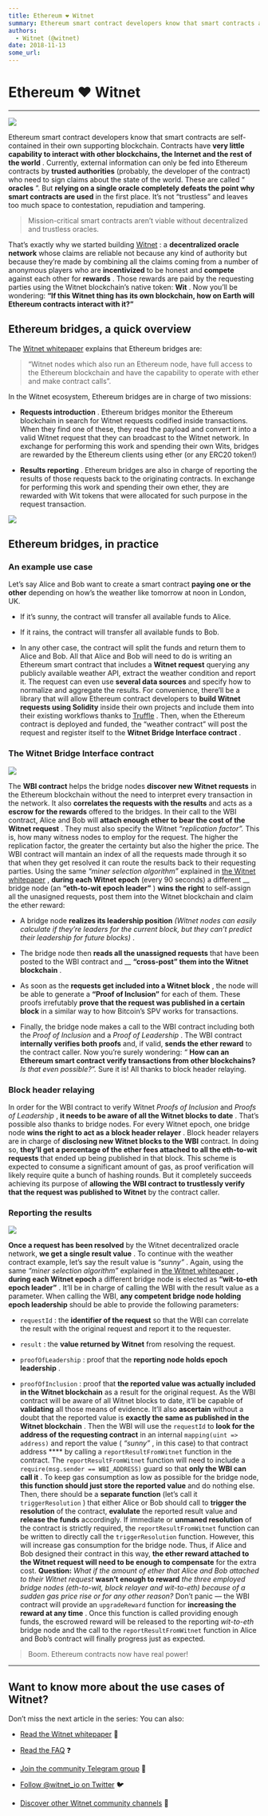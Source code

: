 ```yaml
---
title: Ethereum ❤ Witnet
summary: Ethereum smart contract developers know that smart contracts are self-contained in their own supporting blockchain. Contracts have very little capability to interact with other blockchains, the Internet and the rest of the world . Currently, external information can only be fed into Ethereum contracts by trusted authorities (probably, the developer of the contract) who need to sign claims about the state of the world. These are called “ oracles ”. But relying on a single oracle completely defeat
authors:
  - Witnet (@witnet)
date: 2018-11-13
some_url: 
---
```


# Ethereum ❤ Witnet


----


![](https://cdn-images-1.medium.com/max/2000/1*6acpDniTjhGNx4y5OwQ7Ig.png)

Ethereum smart contract developers know that smart contracts are self-contained in their own supporting blockchain. Contracts have **very little capability to interact with other blockchains, the Internet and the rest of the world** .
Currently, external information can only be fed into Ethereum contracts by **trusted authorities** (probably, the developer of the contract) who need to sign claims about the state of the world. These are called “ **oracles** ”.
But **relying on a single oracle completely defeats the point why smart contracts are used** in the first place. It’s not “trustless” and leaves too much space to contestation, repudiation and tampering.
> Mission-critical smart contracts aren’t viable without decentralized and trustless oracles.

That’s exactly why we started building [Witnet](https://witnet.io) : a **decentralized oracle network** whose claims are reliable not because any kind of authority but because they’re made by combining all the claims coming from a number of anonymous players who are **incentivized** to be honest and **compete** against each other for **rewards** .
Those rewards are paid by the requesting parties using the Witnet blockchain’s native token: **Wit** .
Now you’ll be wondering: **“If this Witnet thing has its own blockchain, how on Earth will Ethereum contracts interact with it?”** 

## Ethereum bridges, a quick overview

The [Witnet whitepaper](https://witnet.io/static/witnet-whitepaper.pdf) explains that Ethereum bridges are:
> “Witnet nodes which also run an Ethereum node, have full access to the Ethereum blockchain and have the capability to operate with ether and make contract calls”.

In the Witnet ecosystem, Ethereum bridges are in charge of two missions:



 *  **Requests introduction** . Ethereum bridges monitor the Ethereum blockchain in search for Witnet requests codified inside transactions. When they find one of these, they read the payload and convert it into a valid Witnet request that they can broadcast to the Witnet network. In exchange for performing this work and spending their own Wits, bridges are rewarded by the Ethereum clients using ether (or any ERC20 token!)

 *  **Results reporting** . Ethereum bridges are also in charge of reporting the results of those requests back to the originating contracts. In exchange for performing this work and spending their own ether, they are rewarded with Wit tokens that were allocated for such purpose in the request transaction.

![](https://cdn-images-1.medium.com/max/1600/1*-Kua2raeFSgSfkMrfGgJ3w.png)


## Ethereum bridges, in practice

### An example use case
Let’s say Alice and Bob want to create a smart contract **paying one or the other** depending on how’s the weather like tomorrow at noon in London, UK.



 * If it’s sunny, the contract will transfer all available funds to Alice.

 * If it rains, the contract will transfer all available funds to Bob.

 * In any other case, the contract will split the funds and return them to Alice and Bob.
All that Alice and Bob will need to do is writing an Ethereum smart contract that includes a **Witnet request** querying any publicly available weather API, extract the weather condition and report it. The request can even use **several data sources** and specify how to normalize and aggregate the results.
For convenience, there’ll be a library that will allow Ethereum contract developers to **build Witnet requests using Solidity** inside their own projects and include them into their existing workflows thanks to [Truffle](http://truffleframework.com/) .
Then, when the Ethereum contract is deployed and funded, the “weather contract” will post the request and register itself to the **Witnet Bridge Interface contract** .

### The Witnet Bridge Interface contract

![](https://cdn-images-1.medium.com/max/1600/1*Q5aHXJBGzibUo3f-wyt62g.png)

The **WBI contract** helps the bridge nodes **discover new Witnet requests** in the Ethereum blockchain without the need to interpret every transaction in the network. It also **correlates the requests with the results** and acts as a **escrow for the rewards** offered to the bridges.
In their call to the WBI contract, Alice and Bob will **attach enough ether to bear the cost of the Witnet request** . They must also specify the Witnet _“replication factor”._ This is, how many witness nodes to employ for the request. The higher the replication factor, the greater the certainty but also the higher the price.
The WBI contract will mantain an index of all the requests made through it so that when they get resolved it can route the results back to their requesting parties.
Using the same _“miner selection algorithm”_ explained in [the Witnet whitepaper](https://witnet.io/static/witnet-whitepaper.pdf) , **during each Witnet epoch** (every 90 seconds) a different __ bridge node (an **“eth-to-wit epoch leader”** ) **wins the right** to self-assign all the unasigned requests, post them into the Witnet blockchain and claim the ether reward:



 * A bridge node **realizes its leadership position**  _(Witnet nodes can easily calculate if they’re leaders for the current block, but they can’t predict their leadership for future blocks)_ .

 * The bridge node then **reads all the unassigned requests** that have been posted to the WBI contract and __  **“cross-post” them into the Witnet blockchain** .

 * As soon as the **requests get included into a Witnet block** , the node will be able to generate a **“Proof of Inclusion”** for each of them. These proofs irrefutably **prove that the request was published in a certain block** in a similar way to how Bitcoin’s SPV works for transactions.

 * Finally, the bridge node makes a call to the WBI contract including both the _Proof of Inclusion_ and a _Proof of Leadership_ . The WBI contract **internally verifies both proofs** and, if valid, **sends the ether reward** to the contract caller.
Now you’re surely wondering: _“_  **How can an Ethereum smart contract verify transactions from other blockchains?**  _Is that even possible?”._ 
Sure it is! All thanks to block header relaying.

### Block header relaying
In order for the WBI contract to verify Witnet _Proofs of Inclusion_ and _Proofs of Leadership_ , **it needs to be aware of all the Witnet blocks to date** .
That’s possible also thanks to bridge nodes. For every Witnet epoch, one bridge node **wins the right to act as a block header relayer** .
Block header relayers are in charge of **disclosing new Witnet blocks to the WBI** contract. In doing so, **they’ll get a percentage of the ether fees attached to all the eth-to-wit requests** that ended up being published in that block.
This scheme is expected to consume a significant amount of gas, as proof verification will likely require quite a bunch of hashing rounds. But it completely succeeds achieving its purpose of **allowing the WBI contract to trustlessly verify that the request was published to Witnet** by the contract caller.

### Reporting the results

![](https://cdn-images-1.medium.com/max/1600/1*l1HxRVdvKmpVq6uYGm2Y4Q.png)

 **Once a request has been resolved** by the Witnet decentralized oracle network, **we get a single result value** . To continue with the weather contract example, let’s say the result value is _“sunny”_ .
Again, using the same _“miner selection algorithm”_ explained in [the Witnet whitepaper](https://witnet.io/static/witnet-whitepaper.pdf) , **during each Witnet epoch** a different bridge node is elected as **“wit-to-eth epoch leader”** . It’ll be in charge of calling the WBI with the result value as a parameter.
When calling the WBI, **any competent bridge node holding epoch leadership** should be able to provide the following parameters:



 *  `requestId` : the **identifier of the request** so that the WBI can correlate the result with the original request and report it to the requester.

 *  `result` : the **value returned by Witnet** from resolving the request.

 *  `proofOfLeadership` : proof that the **reporting node holds epoch leadership** .

 *  `proofOfInclusion` : proof that **the reported value was actually included in the Witnet blockchain** as a result for the original request.
As the WBI contract will be aware of all Witnet blocks to date, it’ll be capable of **validating** all those means of evidence. It’ll also **ascertain** without a doubt that the reported value is **exactly the same as published in the Witnet blockchain** .
Then the WBI will use the `requestId` to **look for the address of the requesting contract** in an internal `mapping(uint => address)` and report the value ( _“sunny”_ , in this case) to that contract address **** by calling a `reportResultFromWitnet` function in the contract.
The `reportResultFromWitnet` function will need to include a `require(msg.sender == WBI_ADDRESS)` guard so that **only the WBI can call it** . To keep gas consumption as low as possible for the bridge node, **this function should just store the reported value** and do nothing else.
Then, there should be a **separate function** (let’s call it `triggerResolution` ) that either Alice or Bob should call to **trigger the resolution** of the contract, **evalulate** the reported result value and **release the funds** accordingly.
If immediate or **unmaned resolution** of the contract is strictly required, the `reportResultFromWitnet` function can be written to directly call the `triggerResolution` function. However, this will increase gas consumption for the bridge node. Thus, if Alice and Bob designed their contract in this way, **the ether reward attached to the Witnet request will need to be enough to compensate** for the extra cost.
 **Question:**  _What if the amount of ether that Alice and Bob attached to their Witnet request_  **wasn’t enough to reward**  _the three employed bridge nodes (eth-to-wit, block relayer and wit-to-eth) because of a sudden gas price rise or for any other reason?_ 
Don’t panic — the WBI contract will provide an `upgradeReward` function for **increasing the reward at any time** . Once this function is called providing enough funds, the escrowed reward will be released to the reporting _wit-to-eth_ bridge node and the call to the `reportResultFromWitnet` function in Alice and Bob’s contract will finally progress just as expected.
> Boom. Ethereum contracts now have real power!


----


## Want to know more about the use cases of Witnet?
Don’t miss the next article in the series:
You can also:



 *  [Read the Witnet whitepaper](https://witnet.io/static/witnet-whitepaper.pdf) 📃

 *  [Read the FAQ](https://witnet.io/#/faq) ❓

 *  [Join the community Telegram group](https://t.me/witnetio) 💬

 *  [Follow @witnet_io on Twitter](https://twitter.com/witnet_io) 🐦

 *  [Discover other Witnet community channels](https://witnet.io/#/contact) 👥
